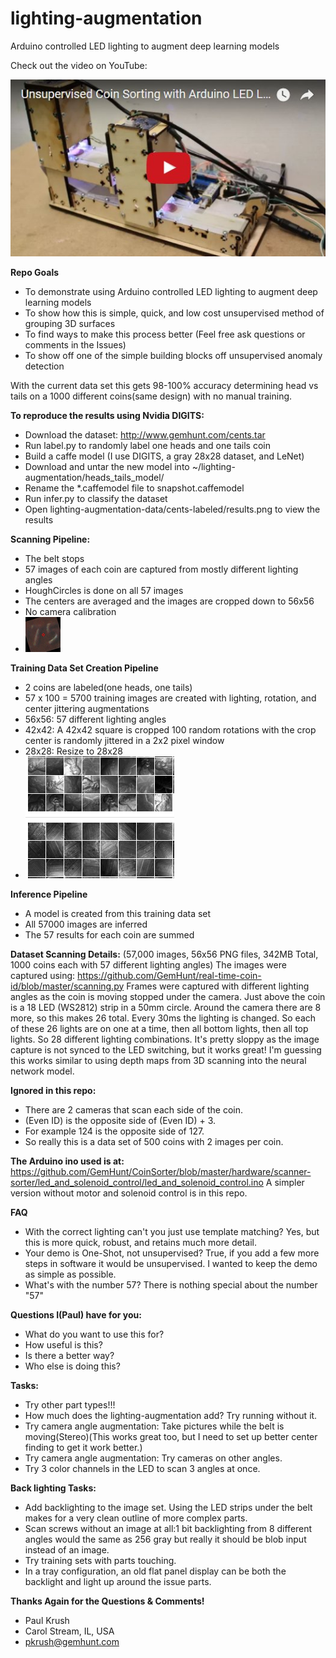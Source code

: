 # lighting-augmentation
Arduino controlled LED lighting to augment deep learning models

Check out the video on YouTube:

[![Check out the video](https://github.com/GemHunt/lighting-augmentation/blob/master/youtube.jpg)](https://www.youtube.com/watch?v=cwcn3tuXrv4)

**Repo Goals**
* To demonstrate using Arduino controlled LED lighting to augment deep learning models
* To show how this is simple, quick, and low cost unsupervised method of grouping 3D surfaces
* To find ways to make this process better (Feel free ask questions or comments in the Issues) 
* To show off one of the simple building blocks off unsupervised anomaly detection

With the current data set this gets 98-100% accuracy determining head vs tails on a 1000 different coins(same design) with no manual training. 

**To reproduce the results using Nvidia DIGITS:**
* Download the dataset: http://www.gemhunt.com/cents.tar
* Run label.py to randomly label one heads and one tails coin
* Build a caffe model (I use DIGITS, a gray 28x28 dataset, and LeNet)
* Download and untar the new model into ~/lighting-augmentation/heads_tails_model/
* Rename the *.caffemodel file to snapshot.caffemodel
* Run infer.py to classify the dataset
* Open lighting-augmentation-data/cents-labeled/results.png to view the results

**Scanning Pipeline:**
* The belt stops
* 57 images of each coin are captured from mostly different lighting angles  
* HoughCircles is done on all 57 images
* The centers are averaged and the images are cropped down to 56x56
* No camera calibration
* ![gif](https://github.com/GemHunt/lighting-augmentation/blob/master/1100.gif "gif")

**Training Data Set Creation Pipeline**
* 2 coins are labeled(one heads, one tails) 
* 57 x 100 = 5700 training images are created with lighting, rotation, and center jittering augmentations
* 56x56:  57 different lighting angles 
* 42x42: A 42x42 square is cropped 100 random rotations 
    with the crop center is randomly jittered in a 2x2 pixel window
* 28x28: Resize to 28x28
* ![training-data](https://github.com/GemHunt/lighting-augmentation/blob/master/training-data.png "training-data")

**Inference Pipeline**
* A model is created from this training data set
* All 57000 images are inferred
* The 57 results for each coin are summed

**Dataset Scanning Details:**
(57,000 images, 56x56 PNG files, 342MB Total, 1000 coins each with 57 different lighting angles)
The images were captured using: https://github.com/GemHunt/real-time-coin-id/blob/master/scanning.py
Frames were captured with different lighting angles as the coin is moving stopped under the camera. Just above the coin is a 18 LED (WS2812) strip in a 50mm circle. Around the camera there are 8 more, so this makes 26 total. Every 30ms the lighting is changed. So each of these 26 lights are on one at a time, then all bottom lights, then all top lights. So 28 different lighting combinations. It's pretty sloppy as the image capture is not synced to the LED switching, but it works great! I'm guessing this works similar to using depth maps from 3D scanning into the neural network model.

**Ignored in this repo:**
* There are 2 cameras that scan each side of the coin.
* (Even ID) is the opposite side of (Even ID) + 3. 
* For example 124 is the opposite side of 127. 
* So really this is a data set of 500 coins with 2 images per coin. 

**The Arduino ino used is at:**
https://github.com/GemHunt/CoinSorter/blob/master/hardware/scanner-sorter/led_and_solenoid_control/led_and_solenoid_control.ino
A simpler version without motor and solenoid control is in this repo. 

**FAQ**
* With the correct lighting can't you just use template matching? Yes, but this is more quick, robust, and retains much more detail. 
* Your demo is One-Shot, not unsupervised? True, if you add a few more steps in software it would be unsupervised. I wanted to keep the demo as simple as possible.
* What's with the number 57? There is nothing special about the number "57"

**Questions I(Paul) have for you:**
* What do you want to use this for?
* How useful is this?
* Is there a better way?
* Who else is doing this?

**Tasks:**
* Try other part types!!!
* How much does the lighting-augmentation add? Try running without it. 
* Try camera angle augmentation: Take pictures while the belt is moving(Stereo)(This works great too, but I need to set up better center finding to get it work better.) 
* Try camera angle augmentation: Try cameras on other angles. 
* Try 3 color channels in the LED to scan 3 angles at once. 

**Back lighting Tasks:**
* Add backlighting to the image set. Using the LED strips under the belt makes for a very clean outline of more complex parts. 
* Scan screws without an image at all:1 bit backlighting from 8 different angles would the same as 256 gray but really it should be blob input instead of an image.
* Try training sets with parts touching.
* In a tray configuration, an old flat panel display can be both the backlight and light up around the issue parts.


**Thanks Again for the Questions & Comments!**
* Paul Krush
* Carol Stream, IL, USA
* pkrush@gemhunt.com




